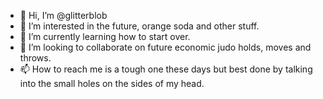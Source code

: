 - 👋 Hi, I’m @glitterblob
- 👀 I’m interested in the future, orange soda and other stuff.
- 🌱 I’m currently learning how to start over.
- 💞️ I’m looking to collaborate on future economic judo holds, moves and throws.
- 📫 How to reach me is a tough one these days but best done by talking into the small holes on the sides of my head.

<!---
glitterblob/glitterblob is a ✨ special ✨ repository because its `README.md` (this file) appears on your GitHub profile.
You can click the Preview link to take a look at your changes.
--->
